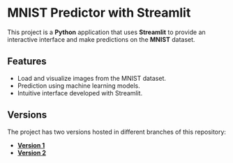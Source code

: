 # MNIST Predictor with Streamlit

This project is a **Python** application that uses **Streamlit** to provide an interactive interface and make predictions on the **MNIST** dataset.

## Features
- Load and visualize images from the MNIST dataset.
- Prediction using machine learning models.
- Intuitive interface developed with Streamlit.

## Versions
The project has two versions hosted in different branches of this repository:

- **[Version 1](https://fhasion-mnist-app-9ea8ann8pgybcgfgkuvb8h.streamlit.app)**
- **[Version 2](https://fashion-mnist-appv2-2ksmruazwwxpsnetwm6k3d.streamlit.app)**
